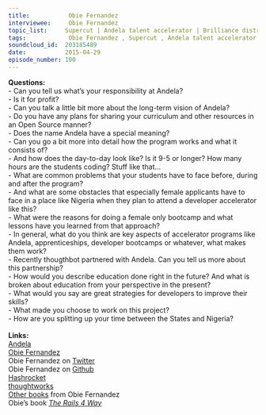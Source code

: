 ```yaml
--- 
title:           Obie Fernandez 
interviewee:     Obie Fernandez 
topic_list:     Supercut | Andela talent accelerator | Brilliance distribution | 4 year apprenticeship | Developer bootcamp | Obstacles | Female bootcamps | Paid apprentices | 100K devs | Transforming Africa | PayPal mafia | thoughtbot | Stellar team | thoughtworks
tags:            Obie Fernandez , Supercut , Andela talent accelerator , Brilliance distribution , 4 year apprenticeship , Developer bootcamp , Obstacles , Female bootcamps , Paid apprentices , 100K devs , Transforming Africa , PayPal mafia , thoughtbot , Stellar team , thoughtworks
soundcloud_id:  203185489
date:           2015-04-29
episode_number: 100
---
```


<p class="show_notes_display"><b>Questions:</b><br>- Can you tell us what’s your responsibility at Andela?<br>- Is it for profit?<br>- Can you talk a little bit more about the long-term vision of Andela?<br>- Do you have any plans for sharing your curriculum and other resources in an Open Source manner?<br>- Does the name Andela have a special meaning?<br>- Can you go a bit more into detail how the program works and what it consists of?<br>- And how does the day-to-day look like? Is it 9-5 or longer? How many hours are the students coding? Stuff like that…<br>- What are common problems that your students have to face before, during and after the program?<br>- And what are some obstacles that especially female applicants have to face in a place like Nigeria when they plan to attend a developer accelerator like this?<br>- What were the reasons for doing a female only bootcamp and what lessons have you learned from that approach?<br>- In general, what do you think are key aspects of accelerator programs like Andela, apprenticeships, developer bootcamps or whatever, what makes them work?<br>- Recently thougthbot partnered with Andela. Can you tell us more about this partnership? <br>- How would you describe education done right in the future? And what is broken about education from your perspective in the present?<br>- What would you say are great strategies for developers to improve their skills? <br>- What made you choose to work on this project?<br>- How are you splitting up your time between the States and Nigeria?<br><br><b>Links:<br></b><a rel="nofollow" target="_blank" href="http://www.andela.co/">Andela</a><br><a rel="nofollow" target="_blank" href="http://obiefernandez.com/">Obie Fernandez</a><br>Obie Fernandez on <a rel="nofollow" target="_blank" href="https://twitter.com/obie">Twitter</a><br>Obie Fernandez on <a rel="nofollow" target="_blank" href="https://github.com/obie">Github</a><br><a rel="nofollow" target="_blank" href="http://hashrocket.com/">Hashrocket</a><br><a rel="nofollow" target="_blank" href="http://www.thoughtworks.com/">thoughtworks</a><br><a rel="nofollow" target="_blank" href="https://leanpub.com/u/obie">Other books</a> from Obie Fernandez<br>Obie’s book <i><a rel="nofollow" target="_blank" href="http://amzn.to/1AhIDdX">The Rails 4 Way</a><br><br><br></i></p>
